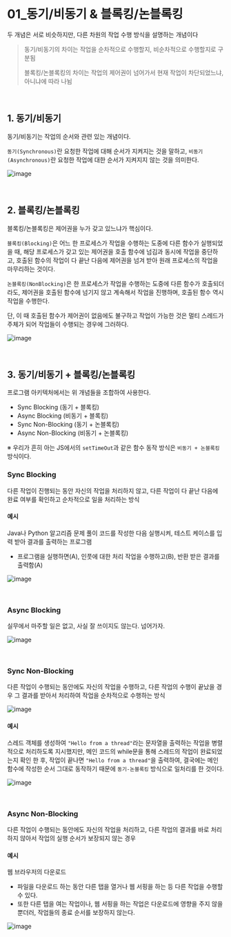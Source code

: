 # 01_동기/비동기 & 블록킹/논블록킹

두 개념은 서로 비슷하지만, 다른 차원의 작업 수행 방식을 설명하는 개념이다

> 동기/비동기의 차이는 작업을 순차적으로 수행할지, 비순차적으로 수행할지로 구분됨
>
> 블록킹/논블록킹의 차이는 작업의 제어권이 넘어가서 현재 작업이 차단되었느냐, 아니냐에 따라 나뉨

<br>

## 1. 동기/비동기

동기/비동기는 작업의 순서와 관련 있는 개념이다.

`동기(Synchronous)`란 요청한 작업에 대해 순서가 지켜지는 것을 말하고, `비동기(Asynchronous)`란 요청한 작업에 대한 순서가 지켜지지 않는 것을 의미한다.

![image](https://github.com/siwon-park/Problem_Solving/assets/93081720/3f107711-e59a-4f9d-b91c-f661e54ec9c8)



<br>

## 2. 블록킹/논블록킹

블록킹/논블록킹은 제어권을 누가 갖고 있느냐가 핵심이다.

`블록킹(Blocking)`은 어느 한 프로세스가 작업을 수행하는 도중에 다른 함수가 실행되었을 때, 해당 프로세스가 갖고 있는 제어권을 호출 함수에 넘김과 동시에 작업을 중단하고, 호출된 함수의 작업이 다 끝난 다음에 제어권을 넘겨 받아 원래 프로세스의 작업을 마무리하는 것이다.

`논블록킹(NonBlocking)`은 한 프로세스가 작업을 수행하는 도중에 다른 함수가 호출되더라도, 제어권을 호출된 함수에 넘기지 않고 계속해서 작업을 진행하며, 호출된 함수 역시 작업을 수행한다.

단, 이 때 호출된 함수가 제어권이 없음에도 불구하고 작업이 가능한 것은 멀티 스레드가 주체가 되어 작업들이 수행되는 경우에 그러하다.

![image](https://github.com/siwon-park/Problem_Solving/assets/93081720/7624cc68-03f8-43c9-b090-1e4a79144730)

<br>

## 3. 동기/비동기 + 블록킹/논블록킹

프로그램 아키텍처에서는 위 개념들을 조합하여 사용한다.

- Sync Blocking (동기 + 블록킹)
- Async Blocking (비동기 + 블록킹)
- Sync Non-Blocking (동기 + 논블록킹)
- Async Non-Blocking (비동기 + 논블록킹)

※ 우리가 흔히 아는 JS에서의 `setTimeOut`과 같은 함수 동작 방식은 `비동기 + 논블록킹` 방식이다.

### Sync Blocking

다른 작업이 진행되는 동안 자신의 작업을 처리하지 않고, 다른 작업이 다 끝난 다음에 완료 여부를 확인하고 순차적으로 일을 처리하는 방식

#### 예시

Java나 Python 알고리즘 문제 풀이 코드를 작성한 다음 실행시켜, 테스트 케이스를 입력 받아 결과를 출력하는 프로그램

- 프로그램을 실행하면(A), 인풋에 대한 처리 작업을 수행하고(B), 반환 받은 결과를 출력함(A)

![image](https://github.com/siwon-park/Problem_Solving/assets/93081720/b83cbc18-6987-4ae6-ae63-41aa6d4efee0)

<br>

### Async Blocking

실무에서 마주할 일은 없고, 사실 잘 쓰이지도 않는다. 넘어가자.

![image](https://github.com/siwon-park/Problem_Solving/assets/93081720/8b38a0e2-1083-47ec-a349-288ac9fe1446)

<br>

### Sync Non-Blocking

다른 작업이 수행되는 동안에도 자신의 작업을 수행하고, 다른 작업의 수행이 끝났을 경우 그 결과를 받아서 처리하여 작업을 순차적으로 수행하는 방식

![image](https://github.com/siwon-park/Problem_Solving/assets/93081720/2506a7af-cdef-466e-807c-650e79da8800)

#### 예시

스레드 객체를 생성하여 `"Hello from a thread"`라는 문자열을 출력하는 작업을 병렬적으로 처리하도록 지시했지만, 메인 코드의 while문을 통해 스레드의 작업이 완료되었는지 확인 한 후, 작업이 끝나면 `"Hello from a thread"`을 출력하여, 결국에는 메인 함수에 작성한 순서 그대로 동작하기 때문에 `동기-논블록킹` 방식으로 일처리를 한 것이다.

![image](https://github.com/siwon-park/Problem_Solving/assets/93081720/aa9a5fca-ed54-4a38-b098-48e33796faa8)

<br>

### Async Non-Blocking

다른 작업이 수행되는 동안에도 자신의 작업을 처리하고, 다른 작업의 결과를 바로 처리하지 않아서 작업의 실행 순서가 보장되지 않는 경우

#### 예시

웹 브라우저의 다운로드

- 파일을 다운로드 하는 동안 다른 탭을 열거나 웹 서핑을 하는 등 다른 작업을 수행할 수 있다.
- 또한 다른 탭을 여는 작업이나, 웹 서핑을 하는 작업은 다운로드에 영향을 주지 않을 뿐더러, 작업들의 종료 순서를 보장하지 않는다.

![image](https://github.com/siwon-park/Problem_Solving/assets/93081720/caebd325-5b1f-4f91-876b-5b789c61edc1)

<br>